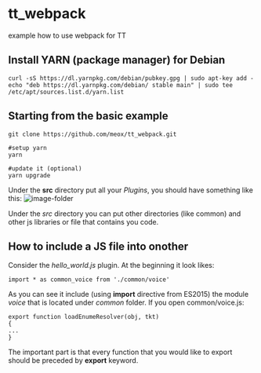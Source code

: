 # tt_webpack
example how to use webpack for TT

## Install YARN (package manager) for Debian

```
curl -sS https://dl.yarnpkg.com/debian/pubkey.gpg | sudo apt-key add -
echo "deb https://dl.yarnpkg.com/debian/ stable main" | sudo tee /etc/apt/sources.list.d/yarn.list
```

## Starting from the basic example

```
git clone https://github.com/meox/tt_webpack.git

#setup yarn
yarn

#update it (optional)
yarn upgrade
```
Under the **src** directory put all your *Plugins*, you should have something like this:
![image-folder](https://cloud.githubusercontent.com/assets/852548/25313524/50709ac2-2830-11e7-954c-1fde475afc13.png)

Under the *src* directory you can put other directories (like common) and other js libraries or file that contains you code.

## How to include a JS file into onother
Consider the *hello_world.js* plugin. At the beginning it look likes:
```
import * as common_voice from './common/voice'
```

As you can see it include (using **import** directive from ES2015) the module *voice* that is located under *common* folder.
If you open common/voice.js:
```
export function loadEnumeResolver(obj, tkt)
{
...
}
```
The important part is that every function that you would like to export should be preceded by **export** keyword.
